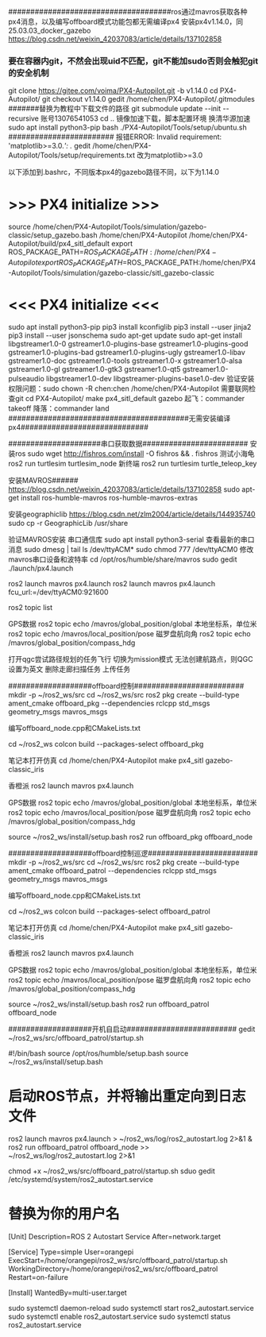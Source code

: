 #####################################ros通过mavros获取各种px4消息，以及编写offboard模式功能包都无需编译px4
安装px4v1.14.0，同25.03.03_docker_gazebo
https://blog.csdn.net/weixin_42037083/article/details/137102858
### 要在容器内git，不然会出现uid不匹配，git不能加sudo否则会触犯git的安全机制
git clone https://gitee.com/voima/PX4-Autopilot.git -b v1.14.0
cd PX4-Autopilot/
git checkout v1.14.0
gedit /home/chen/PX4-Autopilot/.gitmodules #######替换为教程中下载文件的路径
git submodule update --init --recursive
账号13076541053
cd ..
镜像加速下载，脚本配置环境
换清华源加速
sudo apt install python3-pip
bash ./PX4-Autopilot/Tools/setup/ubuntu.sh  ########################
报错ERROR: Invalid requirement: 'matplotlib>=3.0.*': .*
gedit /home/chen/PX4-Autopilot/Tools/setup/requirements.txt
改为matplotlib>=3.0

以下添加到.bashrc，不同版本px4的gazebo路径不同，以下为1.14.0
# >>> PX4 initialize >>>
source /home/chen/PX4-Autopilot/Tools/simulation/gazebo-classic/setup_gazebo.bash /home/chen/PX4-Autopilot /home/chen/PX4-Autopilot/build/px4_sitl_default
export ROS_PACKAGE_PATH=$ROS_PACKAGE_PATH:/home/chen/PX4-Autopilot
export ROS_PACKAGE_PATH=$ROS_PACKAGE_PATH:/home/chen/PX4-Autopilot/Tools/simulation/gazebo-classic/sitl_gazebo-classic
# <<< PX4 initialize <<<

sudo apt install python3-pip
pip3 install kconfiglib
pip3 install --user jinja2
pip3 install --user jsonschema
sudo apt-get update
sudo apt-get install libgstreamer1.0-0 gstreamer1.0-plugins-base gstreamer1.0-plugins-good gstreamer1.0-plugins-bad gstreamer1.0-plugins-ugly gstreamer1.0-libav gstreamer1.0-doc gstreamer1.0-tools gstreamer1.0-x gstreamer1.0-alsa gstreamer1.0-gl gstreamer1.0-gtk3 gstreamer1.0-qt5 gstreamer1.0-pulseaudio libgstreamer1.0-dev libgstreamer-plugins-base1.0-dev
验证安装
权限问题：sudo chown -R chen:chen /home/chen/PX4-Autopilot
需要联网检查git
cd PX4-Autopilot/
make px4_sitl_default gazebo
起飞：commander takeoff
降落：commander land
#########################################无需安装编译px4#############################

#####################串口获取数据########################
安装ros
sudo wget http://fishros.com/install -O fishros && . fishros
测试小海龟
ros2 run turtlesim turtlesim_node
新终端
ros2 run turtlesim turtle_teleop_key


安装MAVROS######
https://blog.csdn.net/weixin_42037083/article/details/137102858
sudo apt-get install ros-humble-mavros ros-humble-mavros-extras

安装geographiclib
https://blog.csdn.net/zlm2004/article/details/144935740
sudo cp -r GeographicLib /usr/share

验证MAVROS安装
串口通信库
sudo apt install python3-serial
查看最新的串口消息
sudo dmesg | tail
ls /dev/ttyACM*
sudo chmod 777 /dev/ttyACM0
修改mavros串口设备和波特率
cd /opt/ros/humble/share/mavros
sudo gedit ./launch/px4.launch
<arg name="fcu_url" default="/dev/ttyACM0:921600" />

ros2 launch mavros px4.launch
ros2 launch mavros px4.launch fcu_url:=/dev/ttyACM0:921600

ros2 topic list

GPS数据
ros2 topic echo /mavros/global_position/global
本地坐标系，单位米
ros2 topic echo /mavros/local_position/pose
磁罗盘航向角
ros2 topic echo /mavros/global_position/compass_hdg

打开qgc尝试路径规划的任务飞行
切换为mission模式
无法创建航路点，则QGC设置为英文
删除走廊扫描任务
上传任务


###################offboard控制#########################
mkdir -p ~/ros2_ws/src
cd ~/ros2_ws/src
ros2 pkg create --build-type ament_cmake offboard_pkg --dependencies rclcpp std_msgs geometry_msgs mavros_msgs

编写offboard_node.cpp和CMakeLists.txt

cd ~/ros2_ws
colcon build --packages-select offboard_pkg


笔记本打开仿真
cd /home/chen/PX4-Autopilot
make px4_sitl gazebo-classic_iris

香橙派
ros2 launch mavros px4.launch

GPS数据
ros2 topic echo /mavros/global_position/global
本地坐标系，单位米
ros2 topic echo /mavros/local_position/pose
磁罗盘航向角
ros2 topic echo /mavros/global_position/compass_hdg

source ~/ros2_ws/install/setup.bash
ros2 run offboard_pkg offboard_node

###################offboard控制巡逻#########################
mkdir -p ~/ros2_ws/src
cd ~/ros2_ws/src
ros2 pkg create --build-type ament_cmake offboard_patrol --dependencies rclcpp std_msgs geometry_msgs mavros_msgs

编写offboard_node.cpp和CMakeLists.txt

cd ~/ros2_ws
colcon build --packages-select offboard_patrol

笔记本打开仿真
cd /home/chen/PX4-Autopilot
make px4_sitl gazebo-classic_iris

香橙派
ros2 launch mavros px4.launch

GPS数据
ros2 topic echo /mavros/global_position/global
本地坐标系，单位米
ros2 topic echo /mavros/local_position/pose
磁罗盘航向角
ros2 topic echo /mavros/global_position/compass_hdg

source ~/ros2_ws/install/setup.bash
ros2 run offboard_patrol offboard_node

###################开机自启动#########################
gedit ~/ros2_ws/src/offboard_patrol/startup.sh

#!/bin/bash
source /opt/ros/humble/setup.bash
source ~/ros2_ws/install/setup.bash
# 启动ROS节点，并将输出重定向到日志文件
ros2 launch mavros px4.launch > ~/ros2_ws/log/ros2_autostart.log 2>&1 &
ros2 run offboard_patrol offboard_node >> ~/ros2_ws/log/ros2_autostart.log 2>&1

chmod +x ~/ros2_ws/src/offboard_patrol/startup.sh
sduo gedit /etc/systemd/system/ros2_autostart.service
# 替换为你的用户名

[Unit]
Description=ROS 2 Autostart Service
After=network.target

[Service]
Type=simple
User=orangepi  
ExecStart=/home/orangepi/ros2_ws/src/offboard_patrol/startup.sh
WorkingDirectory=/home/orangepi/ros2_ws/src/offboard_patrol
Restart=on-failure

[Install]
WantedBy=multi-user.target


sudo systemctl daemon-reload
sudo systemctl start ros2_autostart.service
sudo systemctl enable ros2_autostart.service
sudo systemctl status ros2_autostart.service
